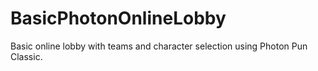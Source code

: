 # BasicPhotonOnlineLobby
Basic online lobby with teams and character selection using Photon Pun Classic.
